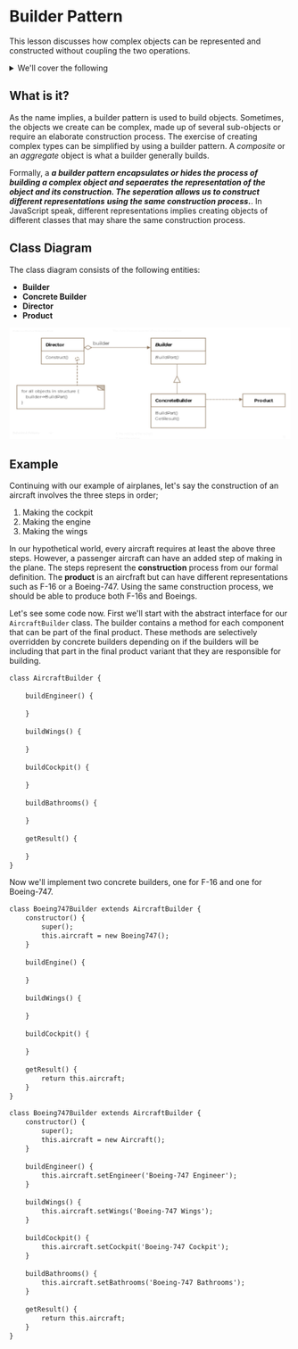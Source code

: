 # Builder Pattern
This lesson discusses how complex objects can be represented and constructed without
coupling the two operations.

<details>

<summary>We'll cover the following</summary>


* What is it?
* Class Diagram
* Example
* Skipping the Director
* Other Examples
* Caveats

</details>

## What is it?
As the name implies, a builder pattern is used to build objects. Sometimes, the objects
we create can be complex, made up of several sub-objects or require an elaborate construction
process. The exercise of creating complex types can be simplified by using a builder pattern.
A *composite* or an *aggregate* object is what a builder generally builds.

Formally, a **_a builder pattern encapsulates or hides the process of building a complex object and sepaerates_**
**_the representation of the object and its construction. The seperation allows us to construct different representations_**
**_using the same construction process._**. In JavaScript speak, different representations implies creating objects of different classes that may share the same construction process.

## Class Diagram
The class diagram consists of the following entities:

* **Builder**
* **Concrete Builder**
* **Director**
* **Product**

![Class Diagram](/public/images/classdiagram.jpg)

## Example
Continuing with our example of airplanes, let's say the construction of an aircraft involves the three steps in order;

1. Making the cockpit
2. Making the engine
3. Making the wings

In our hypothetical world, every aircraft requires at least the above three steps. However, a passenger
aircraft can have an added step of making in the plane. The steps represent the **construction** process from our formal
definition. The **product** is an aircfraft but can have different representations such as F-16 or a Boeing-747. Using the
same construction process, we should be able to produce both F-16s and Boeings.

Let's see some code now. First we'll start with the abstract interface for our `AircraftBuilder` class. The builder contains
a method for each component that can be part of the final product. These methods are selectively overridden by concrete
builders depending on if the builders will be including that part in the final product variant that they are responsible for
building.

```
class AircraftBuilder {
	
	buildEngineer() {

	}

	buildWings() {

	}

	buildCockpit() {

	}

	buildBathrooms() {

	}

	getResult() {

	}
}
```

Now we'll implement two concrete builders, one for F-16 and one for Boeing-747.

```
class Boeing747Builder extends AircraftBuilder {
	constructor() {
		super();
		this.aircraft = new Boeing747();
	}

	buildEngine() {
		
	}

	buildWings() {
		
	}

	buildCockpit() {
		
	}

	getResult() {
		return this.aircraft;
	}
}
```

```
class Boeing747Builder extends AircraftBuilder {
	constructor() {
		super();
		this.aircraft = new Aircraft();
	}

	buildEngineer() {
		this.aircraft.setEngineer('Boeing-747 Engineer');
	}

	buildWings() {
		this.aircraft.setWings('Boeing-747 Wings');
	}

	buildCockpit() {
		this.aircraft.setCockpit('Boeing-747 Cockpit');
	}

	buildBathrooms() {
		this.aircraft.setBathrooms('Boeing-747 Bathrooms');
	}

	getResult() {
		return this.aircraft;
	}
}
```
```